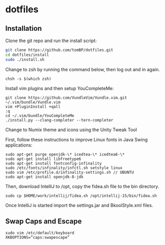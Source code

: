 # dotfiles

## Installation

Clone the git repo and run the install script:

```bash
git clone https://github.com/tomBP/dotfiles.git
cd dotfiles/install
sudo ./install.sh
```

Change to zsh by running the command below, then log out and in again.

```
chsh -s $(which zsh)
```

Install vim plugins and then setup YouCompleteMe:

```
git clone https://github.com/VundleVim/Vundle.vim.git ~/.vim/bundle/Vundle.vim
vim +PluginInstall +qall
:q
cd ~/.vim/bundle/YouCompleteMe
./install.py --clang-completer --tern-completer
```

Change to Numix theme and icons using the Unity Tweak Tool 

First, follow these instructions to improve Linux fonts in Java Swing applications:

```
sudo apt-get purge openjdk-\* icedtea-\* icedtea6-\*
sudo apt-get install libfreetype6
sudo apt-get install fontconfig-infinality
sudo /etc/fonts/infinality/infctl.sh setstyle linux
sudo vim /etc/profile.d/infinality-settings.sh // UBUNTU
sudo apt-get install openjdk-8-jdk
```

Then, download IntelliJ to /opt, copy the fidea.sh file to the bin directory. 

```
sudo cp $HOME/work/intellij/fidea.sh /opt/intellij-15/bin/fidea.sh
```
Once IntelliJ is started import the settings.jar and BkoolStyle.xml files. 

## Swap Caps and Escape

```
sudo vim /etc/default/keyboard
XKBOPTIONS=”caps:swapescape”
```
